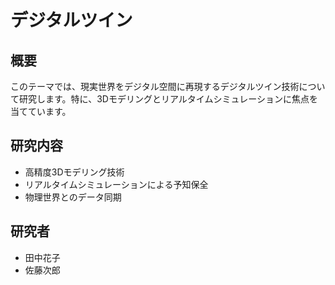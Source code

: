 # デジタルツイン

## 概要

このテーマでは、現実世界をデジタル空間に再現するデジタルツイン技術について研究します。特に、3Dモデリングとリアルタイムシミュレーションに焦点を当てています。

## 研究内容

- 高精度3Dモデリング技術
- リアルタイムシミュレーションによる予知保全
- 物理世界とのデータ同期

## 研究者

- 田中花子
- 佐藤次郎
